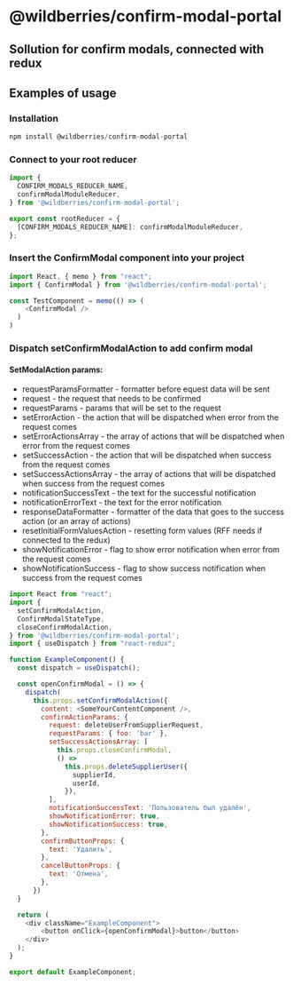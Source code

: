# @wildberries/confirm-modal-portal

## Sollution for confirm modals, connected with redux

## Examples of usage

### Installation

```javascript
npm install @wildberries/confirm-modal-portal
```

### Connect to your root reducer

```javascript
import {
  CONFIRM_MODALS_REDUCER_NAME,
  confirmModalModuleReducer,
} from '@wildberries/confirm-modal-portal';

export const rootReducer = {
  [CONFIRM_MODALS_REDUCER_NAME]: confirmModalModuleReducer,
};
```

### Insert the ConfirmModal component into your project

```javascript
import React, { memo } from "react";
import { ConfirmModal } from '@wildberries/confirm-modal-portal';

const TestComponent = memo(() => (
    <ConfirmModal />
  )
)
```

### Dispatch setConfirmModalAction to add confirm modal

#### SetModalAction params:
  - requestParamsFormatter - formatter before equest data will be sent
  - request - the request that needs to be confirmed
  - requestParams - params that will be set to the request
  - setErrorAction - the action that will be dispatched when error from the request comes
  - setErrorActionsArray - the array of actions that will be dispatched when error from the request comes
  - setSuccessAction - the action that will be dispatched when success from the request comes
  - setSuccessActionsArray - the array of actions that will be dispatched when success from the request comes
  - notificationSuccessText - the text for the successful notification
  - notificationErrorText - the text for the error notification
  - responseDataFormatter - formatter of the data that goes to the success action (or an array of actions)
  - resetInitialFormValuesAction - resetting form values (RFF needs if connected to the redux)
  - showNotificationError - flag to show error notification when error from the request comes
  - showNotificationSuccess - flag to show success notification when success from the request comes

```javascript
import React from "react";
import {
  setConfirmModalAction,
  ConfirmModalStateType,
  closeConfirmModalAction,
} from '@wildberries/confirm-modal-portal';
import { useDispatch } from "react-redux";

function ExampleComponent() {
  const dispatch = useDispatch();

  const openConfirmModal = () => {
    dispatch(
      this.props.setConfirmModalAction({
        content: <SomeYourContentComponent />,
        confirmActionParams: {
          request: deleteUserFromSupplierRequest,
          requestParams: { foo: 'bar' },
          setSuccessActionsArray: [
            this.props.closeConfirmModal,
            () =>
              this.props.deleteSupplierUser({
                supplierId,
                userId,
              }),
          ],
          notificationSuccessText: 'Пользователь был удалён',
          showNotificationError: true,
          showNotificationSuccess: true,
        },
        confirmButtonProps: {
          text: 'Удалить',
        },
        cancelButtonProps: {
          text: 'Отмена',
        },
      })
  }

  return (
    <div className="ExampleComponent">
        <button onClick={openConfirmModal}>button</button>
    </div>
  );
}

export default ExampleComponent;
```